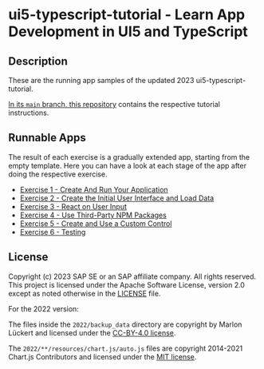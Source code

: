 # ui5-typescript-tutorial - Learn App Development in UI5 and TypeScript

## Description

These are the running app samples of the updated 2023 ui5-typescript-tutorial. 

[In its `main` branch, this repository](https://github.com/SAP-samples/ui5-typescript-tutorial/blob/main/README.md) contains the respective tutorial instructions.



## Runnable Apps

The result of each exercise is a gradually extended app, starting from the empty template. Here you can have a look at each stage of the app after doing the respective exercise.<br>
<!--The main link opens the partially optimized build result where TypeScript sourcemaps are not available, but there is also a "debug" version where the original TypeScript sources can be debugged.-->

- [Exercise 1 - Create And Run Your Application](exercises/ex1/) <!-- ([debug version](exercises/ex1/debug/)) -->
- [Exercise 2 - Create the Initial User Interface and Load Data](exercises/ex2/) <!-- ([debug version](exercises/ex2/debug/)) -->
- [Exercise 3 - React on User Input](exercises/ex3/) <!-- ([debug version](exercises/ex3/debug/)) -->
- [Exercise 4 - Use Third-Party NPM Packages](exercises/ex4/) <!-- ([debug version](exercises/ex4/debug/)) -->
- [Exercise 5 - Create and Use a Custom Control](exercises/ex5/) <!-- ([debug version](exercises/ex5/debug/)) -->
- [Exercise 6 - Testing](exercises/ex6/) <!-- ([debug version](exercises/ex6/debug/)) -->

<!--In case the data cannot be loaded from the public API, you can see [the final stage of the application here](exercises/backup/) (using a backup copy of the data). [Here](exercises/backup/debug/) is the debuggable version.-->


## License
Copyright (c) 2023 SAP SE or an SAP affiliate company. All rights reserved. This project is licensed under the Apache Software License, version 2.0 except as noted otherwise in the [LICENSE](LICENSES/Apache-2.0.txt) file.

For the 2022 version:

The files inside the `2022/backup_data` directory are copyright by Marlon Lückert and licensed under the [CC-BY-4.0 license](LICENSES/CC-BY-4.0.txt).

The `2022/**/resources/chart.js/auto.js` files are copyright 2014-2021 Chart.js Contributors and licensed under the [MIT license](LICENSES/MIT.txt).
